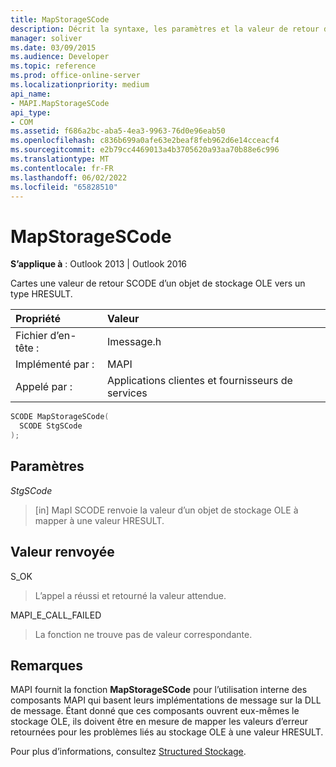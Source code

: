 ```yaml
---
title: MapStorageSCode
description: Décrit la syntaxe, les paramètres et la valeur de retour de MapStorageSCode, qui mappe une valeur de retour SCODE d’un objet de stockage OLE à un type HRESULT.
manager: soliver
ms.date: 03/09/2015
ms.audience: Developer
ms.topic: reference
ms.prod: office-online-server
ms.localizationpriority: medium
api_name:
- MAPI.MapStorageSCode
api_type:
- COM
ms.assetid: f686a2bc-aba5-4ea3-9963-76d0e96eab50
ms.openlocfilehash: c836b699a0afe63e2beaf8feb962d6e14cceacf4
ms.sourcegitcommit: e2b79cc4469013a4b3705620a93aa70b88e6c996
ms.translationtype: MT
ms.contentlocale: fr-FR
ms.lasthandoff: 06/02/2022
ms.locfileid: "65828510"
---
```

# <a name="mapstoragescode"></a>MapStorageSCode

  
  
**S’applique à** : Outlook 2013 | Outlook 2016 
  
Cartes une valeur de retour SCODE d’un objet de stockage OLE vers un type HRESULT. 
  
|Propriété |Valeur |
|:-----|:-----|
|Fichier d’en-tête :  <br/> |Imessage.h  <br/> |
|Implémenté par :  <br/> |MAPI  <br/> |
|Appelé par :  <br/> |Applications clientes et fournisseurs de services  <br/> |
   
```cpp
SCODE MapStorageSCode(
  SCODE StgSCode
);
```

## <a name="parameters"></a>Paramètres

 _StgSCode_
  
> [in] MapI SCODE renvoie la valeur d’un objet de stockage OLE à mapper à une valeur HRESULT.
    
## <a name="return-value"></a>Valeur renvoyée

S_OK 
  
> L’appel a réussi et retourné la valeur attendue.
    
MAPI_E_CALL_FAILED 
  
> La fonction ne trouve pas de valeur correspondante.
    
## <a name="remarks"></a>Remarques

MAPI fournit la fonction **MapStorageSCode** pour l’utilisation interne des composants MAPI qui basent leurs implémentations de message sur la DLL de message. Étant donné que ces composants ouvrent eux-mêmes le stockage OLE, ils doivent être en mesure de mapper les valeurs d’erreur retournées pour les problèmes liés au stockage OLE à une valeur HRESULT. 
  
Pour plus d’informations, consultez [Structured Stockage](structured-storage-in-mapi.md). 
  

